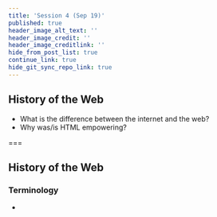 ```yaml
---
title: 'Session 4 (Sep 19)'
published: true
header_image_alt_text: ''
header_image_credit: ''
header_image_creditlink: ''
hide_from_post_list: true
continue_link: true
hide_git_sync_repo_link: true
---
```

## History of the Web
* What is the difference between the internet and the web?
* Why was/is HTML empowering?

===
## History of the Web

### Terminology
* 